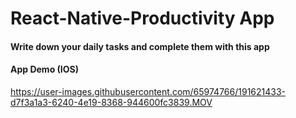 # React-Native-Productivity App

#### Write down your daily tasks and complete them with this app

#### App Demo (IOS)


https://user-images.githubusercontent.com/65974766/191621433-d7f3a1a3-6240-4e19-8368-944600fc3839.MOV

